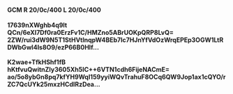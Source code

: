 #### GCM R 20/0c/400 L 20/0c/400
**17639nXWghb4q9lt**<br/>**QCn/6eXI7Df0ra0ErzFv1C/HMZno5ABrUOKpQRP8LvQ=**<br/>**2ZW/rui3dW9N5T1StHVtlnqpW4BEb7lc7HJnYfVdOzWrqEPEp3OGW1LtRDWbGwI4Is8O9/ezP66B0Hlf...**<br/><br/>
**K2wae+TfkHShf1fB**<br/>**hKtfvuQwitnZly3605Xh5IC++6VTN1cdh6FijeNACmE=**<br/>**ao/5o8ybGn8pq7kfYH9WqI159yyiWQvTrahuF8OCq6QW9Jop1ax1cQYO/rZC7QcUYk25mxzHCdIRzDea...**